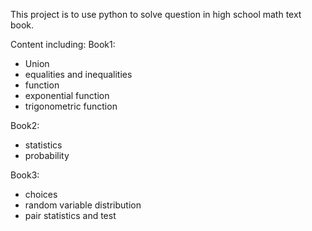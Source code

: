 This project is to use python to solve question in high school math text book. 

Content including:
Book1:
- Union
- equalities and inequalities
- function
- exponential function
- trigonometric function

Book2:
- statistics
- probability

Book3:
- choices
- random variable distribution
- pair statistics and test
